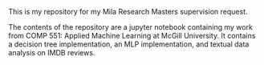 This is my repository for my Mila Research Masters supervision request.

The contents of the repository are a jupyter notebook containing my work from COMP 551: Applied Machine Learning at McGill University. It contains a decision tree implementation, an MLP implementation, and textual data analysis on IMDB reviews.
